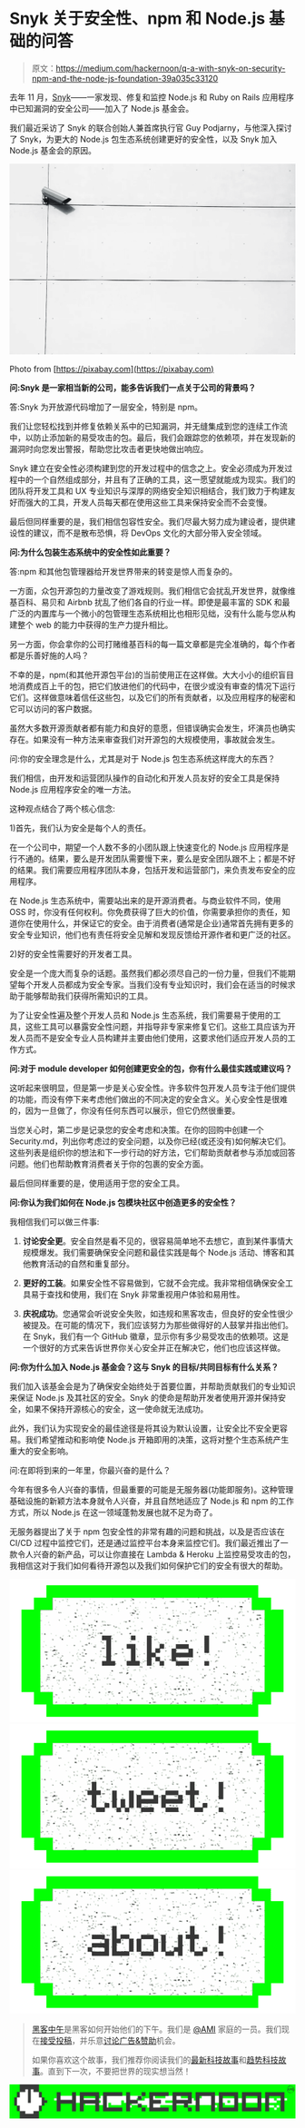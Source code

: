 # Snyk 关于安全性、npm 和 Node.js 基础的问答

> 原文：<https://medium.com/hackernoon/q-a-with-snyk-on-security-npm-and-the-node-js-foundation-39a035c33120>

去年 11 月，[Snyk](https://snyk.io/)——一家发现、修复和监控 Node.js 和 Ruby on Rails 应用程序中已知漏洞的安全公司——加入了 Node.js 基金会。

我们最近采访了 Snyk 的联合创始人兼首席执行官 Guy Podjarny，与他深入探讨了 Snyk，为更大的 Node.js 包生态系统创建更好的安全性，以及 Snyk 加入 Node.js 基金会的原因。

![](img/1bea1944b6a1f474cf74181658efc0ba.png)

Photo from [https://pixabay.com](https://pixabay.com)

**问:Snyk 是一家相当新的公司，能多告诉我们一点关于公司的背景吗？**

答:Snyk 为开放源代码增加了一层安全，特别是 npm。

我们让您轻松找到并修复依赖关系中的已知漏洞，并无缝集成到您的连续工作流中，以防止添加新的易受攻击的包。最后，我们会跟踪您的依赖项，并在发现新的漏洞时向您发出警报，帮助您比攻击者更快地做出响应。

Snyk 建立在安全性必须构建到您的开发过程中的信念之上。安全必须成为开发过程中的一个自然组成部分，并且有了正确的工具，这一愿望就能成为现实。我们的团队将开发工具和 UX 专业知识与深厚的网络安全知识相结合，我们致力于构建友好而强大的工具，开发人员每天都在使用这些工具来保持安全而不会变慢。

最后但同样重要的是，我们相信包容性安全。我们尽最大努力成为建设者，提供建设性的建议，而不是散布恐惧，将 DevOps 文化的大部分带入安全领域。

**问:为什么包装生态系统中的安全性如此重要？**

答:npm 和其他包管理器给开发世界带来的转变是惊人而复杂的。

一方面，众包开源包的力量改变了游戏规则。我们相信它会扰乱开发世界，就像维基百科、易贝和 Airbnb 扰乱了他们各自的行业一样。即使是最丰富的 SDK 和最广泛的内置库与一个微小的包管理生态系统相比也相形见绌，没有什么能与您从构建整个 web 的能力中获得的生产力提升相比。

另一方面，你会拿你的公司打赌维基百科的每一篇文章都是完全准确的，每个作者都是乐善好施的人吗？

不幸的是，npm(和其他开源包平台)的当前使用正在这样做。大大小小的组织盲目地消费成百上千的包，把它们放进他们的代码中，在很少或没有审查的情况下运行它们。这样做意味着信任这些包，以及它们的所有贡献者，以及应用程序的秘密和它可以访问的客户数据。

虽然大多数开源贡献者都有能力和良好的意愿，但错误确实会发生，坏演员也确实存在。如果没有一种方法来审查我们对开源包的大规模使用，事故就会发生。

问:你的安全理念是什么，尤其是对于 Node.js 包生态系统这样庞大的东西？

我们相信，由开发和运营团队操作的自动化和开发人员友好的安全工具是保持 Node.js 应用程序安全的唯一方法。

这种观点结合了两个核心信念:

1)首先，我们认为安全是每个人的责任。

在一个公司中，期望一个人数不多的小团队跟上快速变化的 Node.js 应用程序是行不通的。结果，要么是开发团队需要慢下来，要么是安全团队跟不上；都是不好的结果。我们需要应用程序团队本身，包括开发和运营部门，来负责发布安全的应用程序。

在 Node.js 生态系统中，需要站出来的是开源消费者。与商业软件不同，使用 OSS 时，你没有任何权利。你免费获得了巨大的价值，你需要承担你的责任，知道你在使用什么，并保证它的安全。由于消费者(通常是企业)通常首先拥有更多的安全专业知识，他们也有责任将安全见解和发现反馈给开源作者和更广泛的社区。

2)好的安全性需要好的开发者工具。

安全是一个庞大而复杂的话题。虽然我们都必须尽自己的一份力量，但我们不能期望每个开发人员都成为安全专家。当我们没有专业知识时，我们会在适当的时候求助于能够帮助我们获得所需知识的工具。

为了让安全性遍及整个开发人员和 Node.js 生态系统，我们需要易于使用的工具，这些工具可以暴露安全性问题，并指导非专家来修复它们。这些工具应该为开发人员而不是安全专业人员构建并主要由他们使用，这要求他们适应开发人员的工作方式。

**问:对于 module developer 如何创建更安全的包，你有什么最佳实践或建议吗？**

这听起来很明显，但是第一步是关心安全性。许多软件包开发人员专注于他们提供的功能，而没有停下来考虑他们做出的不同决定的安全含义。关心安全性是很难的，因为一旦做了，你没有任何东西可以展示，但它仍然很重要。

当您关心时，第二步是记录您的安全考虑和决策。在你的回购中创建一个 Security.md，列出你考虑过的安全问题，以及你已经(或还没有)如何解决它们。这些列表是组织你的想法和下一步行动的好方法，它们帮助贡献者参与添加或回答问题。他们也帮助教育消费者关于你的包裹的安全方面。

最后但同样重要的是，使用适用于您的安全工具。

**问:你认为我们如何在 Node.js 包模块社区中创造更多的安全性？**

我相信我们可以做三件事:

1) **讨论安全更**。安全自然是看不见的，很容易简单地不去想它，直到某件事情大规模爆发。我们需要确保安全问题和最佳实践是每个 Node.js 活动、博客和其他教育活动的自然和重复部分。

2) **更好的工装**。如果安全性不容易做到，它就不会完成。我非常相信确保安全工具易于查找和使用，我们在 Snyk 非常重视用户体验和易用性。

3) **庆祝成功**。您通常会听说安全失败，如违规和黑客攻击，但良好的安全性很少被提及。在可能的情况下，我们应该努力为那些做得好的人鼓掌并指出他们。在 Snyk，我们有一个 GitHub 徽章，显示你有多少易受攻击的依赖项。这是一个很好的方式来告诉世界你关心安全并正在解决它，他们也应该这样做。

**问:你为什么加入 Node.js 基金会？这与 Snyk 的目标/共同目标有什么关系？**

我们加入该基金会是为了确保安全始终处于首要位置，并帮助贡献我们的专业知识来保证 Node.js 及其社区的安全。Snyk 的使命是帮助开发者使用开源并保持安全，如果不保持开源核心的安全，这一使命就无法成功。

此外，我们认为实现安全的最佳途径是将其设为默认设置，让安全比不安全更容易。我们希望推动和影响使 Node.js 开箱即用的决策，这将对整个生态系统产生重大的安全影响。

问:在即将到来的一年里，你最兴奋的是什么？

今年有很多令人兴奋的事情，但最重要的可能是无服务器(功能即服务)。这种管理基础设施的新颖方法本身就令人兴奋，并且自然地适应了 Node.js 和 npm 的工作方式，所以 Node.js 在这一领域蓬勃发展也就不足为奇了。

无服务器提出了关于 npm 包安全性的非常有趣的问题和挑战，以及是否应该在 CI/CD 过程中监控它们，还是通过监控平台本身来监控它们。我们最近推出了一款令人兴奋的新产品，可以让你直接在 Lambda & Heroku 上监控易受攻击的包，我相信这对于我们如何看待开源包以及我们如何保护它们的安全有很大的帮助。

[![](img/50ef4044ecd4e250b5d50f368b775d38.png)](http://bit.ly/HackernoonFB)[![](img/979d9a46439d5aebbdcdca574e21dc81.png)](https://goo.gl/k7XYbx)[![](img/2930ba6bd2c12218fdbbf7e02c8746ff.png)](https://goo.gl/4ofytp)

> [黑客中午](http://bit.ly/Hackernoon)是黑客如何开始他们的下午。我们是 [@AMI](http://bit.ly/atAMIatAMI) 家庭的一员。我们现在[接受投稿](http://bit.ly/hackernoonsubmission)，并乐意[讨论广告&赞助](mailto:partners@amipublications.com)机会。
> 
> 如果你喜欢这个故事，我们推荐你阅读我们的[最新科技故事](http://bit.ly/hackernoonlatestt)和[趋势科技故事](https://hackernoon.com/trending)。直到下一次，不要把世界的现实想当然！

![](img/be0ca55ba73a573dce11effb2ee80d56.png)